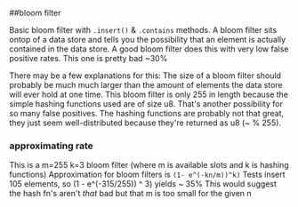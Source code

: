  ##bloom filter

Basic bloom filter with `.insert()` & `.contains` methods. A bloom filter sits
ontop of a data store and tells you the possibility that an element is actually
contained in the data store. A good bloom filter does this with very low false
positive rates. This one is pretty bad ~30%

There may be a few explanations for this:
The size of a bloom filter should probably be much much larger
than the amount of elements the data store will ever hold at one time. This
bloom filter is only 255 in length because the simple hashing functions used
are of size u8. That's another possibility for so many false positives. The
hashing functions are probably not that great, they just seem well-distributed
because they're returned as u8 (~ % 255).

### approximating rate
This is a m=255 k=3 bloom filter
(where m is available slots and k is hashing functions)
Approximation for bloom filters is `(1- e^(-kn/m))^k)`
Tests insert 105 elements, so (1 - e^(-315/255)) ^ 3) yields ~ 35%
This would suggest the hash fn's aren't *that* bad but that m is too small for
the given n
